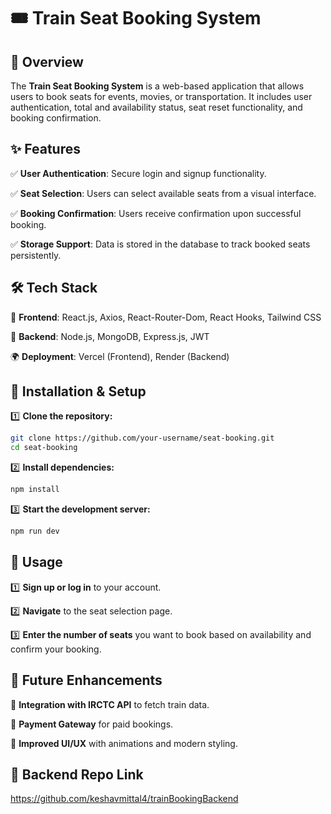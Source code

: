 # 🎟️ Train Seat Booking System

## 📌 Overview
The **Train Seat Booking System** is a web-based application that allows users to book seats for events, movies, or transportation. It includes user authentication, total and availability status, seat reset functionality, and booking confirmation.

## ✨ Features

✅ **User Authentication**: Secure login and signup functionality.

✅ **Seat Selection**: Users can select available seats from a visual interface.

✅ **Booking Confirmation**: Users receive confirmation upon successful booking.

✅ **Storage Support**: Data is stored in the database to track booked seats persistently.

## 🛠️ Tech Stack

🚀 **Frontend**: React.js, Axios, React-Router-Dom, React Hooks, Tailwind CSS

💾 **Backend**: Node.js, MongoDB, Express.js, JWT

🌍 **Deployment**: Vercel (Frontend), Render (Backend)

## 🚀 Installation & Setup

1️⃣ **Clone the repository:**
   ```bash
   git clone https://github.com/your-username/seat-booking.git
   cd seat-booking
   ```
2️⃣ **Install dependencies:**
   ```bash
   npm install
   ```
3️⃣ **Start the development server:**
   ```bash
   npm run dev
   ```

## 🎯 Usage

1️⃣ **Sign up or log in** to your account.

2️⃣ **Navigate** to the seat selection page.

3️⃣ **Enter the number of seats** you want to book based on availability and confirm your booking.

## 🔮 Future Enhancements

🔹 **Integration with IRCTC API** to fetch train data.

🔹 **Payment Gateway** for paid bookings.

🔹 **Improved UI/UX** with animations and modern styling.

## 🎯 Backend Repo Link
https://github.com/keshavmittal4/trainBookingBackend

